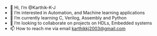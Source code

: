 - 👋 Hi, I’m @Karthik-K-J
- 👀 I’m interested in Automation, and Machine learning applications
- 🌱 I’m currently learning C, Verilog, Assembly and Python 
- 💞️ I’m looking to collaborate on projects on HDLs, Embedded systems 
- 📫 How to reach me via email karthikkj2003@gmail.com

<!---
Karthik-K-J/Karthik-K-J is a ✨ special ✨ repository because its `README.md` (this file) appears on your GitHub profile.
You can click the Preview link to take a look at your changes.
--->
